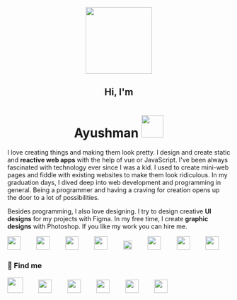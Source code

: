 <p align="center">
  <img width="150" src="https://ayushman.dev/img/logo-dark.67c20fa8.svg">
</p>
<h2 align="center"> Hi, I'm</h2>
<h1 align="center">Ayushman <img src="https://image.flaticon.com/icons/svg/2945/2945506.svg" width="50"></h1>

I love creating things and making them look pretty. I design and create static and **reactive web apps** with the help of vue or JavaScript. I've been always fascinated with technology ever since I was a kid. I used to create mini-web pages and fiddle with existing websites to make them look ridiculous. In my graduation days, I dived deep into web development and programming in general. Being a programmer and having a craving for creation opens up the door to a lot of possibilities.

Besides programming, I also love designing. I try to design creative **UI designs** for my projects with Figma. In my free time, I create **graphic designs** with Photoshop. If you like my work you can hire me.

<p>
<img src="https://ayushman.dev/img/js.61ed8b05.svg" height="30" /> &nbsp;&nbsp;&nbsp;&nbsp;&nbsp;&nbsp;&nbsp;
<img src="https://ayushman.dev/img/vue.60dfaadb.svg" height="30" /> &nbsp;&nbsp;&nbsp;&nbsp;&nbsp;&nbsp;&nbsp;
<img src="https://ayushman.dev/img/react.c3fbd71b.svg" height="30" /> &nbsp;&nbsp;&nbsp;&nbsp;&nbsp;&nbsp;&nbsp;
<img src="https://cdn.worldvectorlogo.com/logos/tailwind-css-2.svg" height="30" /> &nbsp;&nbsp;&nbsp;&nbsp;&nbsp;&nbsp;&nbsp;
<img src="https://ayushman.dev/img/nodejs.89ccb090.svg" height="20" /> &nbsp;&nbsp;&nbsp;&nbsp;&nbsp;&nbsp;&nbsp;
<img src="https://ayushman.dev/img/photoshop.4f9a4473.svg" height="30" /> &nbsp;&nbsp;&nbsp;&nbsp;&nbsp;&nbsp;&nbsp;
<img src="https://ayushman.dev/img/illustrator.21d4729a.svg" height="30" /> &nbsp;&nbsp;&nbsp;&nbsp;&nbsp;&nbsp;&nbsp;
<img src="https://ayushman.dev/img/figma.80505242.svg" height="30" />
</p>

### :eyes: Find me
<p>
  <a href="https://ayushman.dev/" ><img height="35" src="https://ayushman.dev/img/logo-dark.67c20fa8.svg"></a> &nbsp;&nbsp;&nbsp;&nbsp;&nbsp;&nbsp;&nbsp;
  <a href="https://www.instagram.com/ayushman_fx/" ><img height="30" src="https://ayushman.dev/img/instagram.f2cf5527.svg"></a> &nbsp;&nbsp;&nbsp;&nbsp;&nbsp;&nbsp;&nbsp;
  <a href="https://dribbble.com/Duoro" ><img height="30" src="https://ayushman.dev/img/dribbble.325d1040.svg"></a> &nbsp;&nbsp;&nbsp;&nbsp;&nbsp;&nbsp;&nbsp;
  <a href="https://www.behance.net/duoro" ><img height="30" src="https://ayushman.dev/img/behance.1ae4d640.svg"></a> &nbsp;&nbsp;&nbsp;&nbsp;&nbsp;&nbsp;&nbsp;
  <a href="https://500px.com/p/duoro?view=photos" ><img height="30" src="https://ayushman.dev/img/500px.a7dc1326.svg"></a> &nbsp;&nbsp;&nbsp;&nbsp;&nbsp;&nbsp;&nbsp;
  <a href="https://www.deviantart.com/duoro" ><img height="30" src="https://ayushman.dev/img/deviantart.6882cf9f.svg"></a> &nbsp;&nbsp;&nbsp;&nbsp;&nbsp;&nbsp;&nbsp;
  </p>
